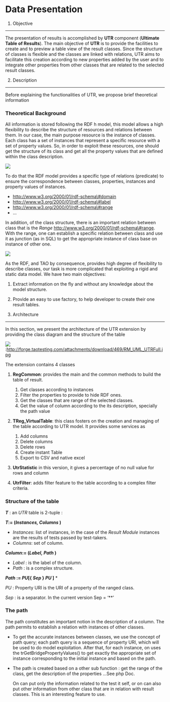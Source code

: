 <!--
parent: 'Results And Events'
created_at: '2011-03-10 11:41:48'
updated_at: '2013-03-13 13:10:12'
authors:
    - 'Jérôme Bogaerts'
tags:
    - 'Results And Events'
-->



Data Presentation
=================

1. Objective
------------

The presentation of results is accomplished by **UTR** component (**Ultimate Table of Results**). The main objective of **UTR** is to provide the facilities to create and to preview a table view of the result classes. Since the structure of classes is flexible and the classes are linked with relations, UTR aims to facilitate this creation according to new properties added by the user and to integrate other properties from other classes that are related to the selected result classes.

2. Description
--------------

Before explaining the functionalities of UTR, we propose brief theoretical information

### Theoretical Background

All information is stored following the RDF h model, this model allows a high flexibility to describe the structure of resources and relations between them. In our case, the main purpose resource is the instance of classes. Each class has a set of instances that represent a specific resource with a set of property values. So, in order to exploit these resources, one should get the structure of its class and get all the property values that are defined within the class description.

![]({width:100px}http://forge.taotesting.com/attachments/download/204/classdescription2.gif)

To do that the RDF model provides a specific type of relations (predicate) to ensure the correspondence between classes, properties, instances and property values of instances.

-   http://www.w3.org/2000/01/rdf-schema\#domain
-   http://www.w3.org/2000/01/rdf-schema\#label
-   http://www.w3.org/2000/01/rdf-schema\#range
-   …

In addition, of the class structure, there is an important relation between class that is the *Range* http://www.w3.org/2000/01/rdf-schema\#range. With the range, one can establish a specific relation between class and use it as junction (as in SQL) to get the appropriate instance of class base on instance of other one.

![](http://forge.taotesting.com/attachments/download/205/rangeclass.gif)

As the RDF, and TAO by consequence, provides high degree of flexibility to describe classes, our task is more complicated that exploiting a rigid and static data model. We have two main objectives:

1.  Extract information on the fly and without any knowledge about the model structure.
2.  Provide an easy to use factory, to help developer to create their one result tables.

3. Architecture
---------------

In this section, we present the architecture of the UTR extension by providing the class diagram and the structure of the table

![](http://forge.taotesting.com/attachments/download/477/RM_UML_UTR.jpg):http://forge.taotesting.com/attachments/download/469/RM_UML_UTRFull.jpg

The extension contains 4 classes

1.  **RegCommon**: provides the main and the common methods to build the table of result.
    1.  Get classes according to instances
    2.  Filter the properties to provide to hide RDF ones.
    3.  Get the classes that are range of the selected classes.
    4.  Get the value of column according to the its description, specially the path value

2.  **TReg_VirtualTable**: this class fosters on the creation and managing of the table according to UTR model. It provides some services as
    1.  Add columns
    2.  Delete columns
    3.  Delete rows
    4.  Create instant Table
    5.  Export to CSV and native excel

3.  **UtrStatistic** in this version, it gives a percentage of no null value for rows and column
4.  **UtrFilter**: adds filter feature to the table according to a complex filter criteria.

### Structure of the table

***T*** : an *UTR* table is 2-tuple :

***T*:= (*Instances, Columns* )**

-   *Instances*: list of instances, in the case of the *Result Module* instances are the results of tests passed by test-takers.
-   *Columns*: set of column.

***Column*:= (*Label, Path* )**

-   *Label* : is the label of the column.
-   *Path* : is a complex structure.

***Path* := *PU*[{ *Sep* } *PU* ]**
*

*PU* : Property URI is the URI of a property of the ranged class.

*Sep* : is a separator. In the current version Sep = ‘**’

### The path

The path constitutes an important notion in the description of a column. The path permits to establish a relation with instances of other classes.

-   To get the accurate instances between classes, we use the concept of path query; each path query is a sequence of property URI, which will be used to do model exploitation. After that, for each instance, on uses the trGetBridgePropertyValues() to get exactly the appropriate set of instance corresponding to the initial instance and based on the path.
-   The path is created based on a other sub function : get the range of the class, get the description of the properties …See php Doc.

    On can put only the information related to the test it self, or on can also put other information from other class that are in relation with result classes. This is an interesting feature to use.


